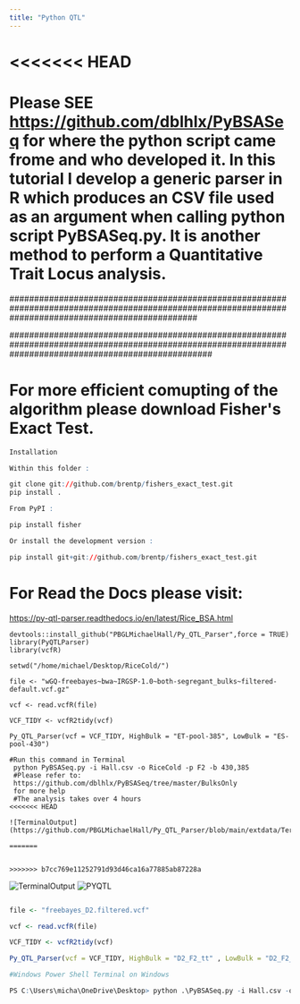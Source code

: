 ```yaml
---
title: "Python QTL"
---
```

<<<<<<< HEAD
=======

# Please SEE https://github.com/dblhlx/PyBSASeq for where the python script came frome and who developed it. In this tutorial I develop a generic parser in R which produces an CSV file used as an argument when calling python script PyBSASeq.py. It is another method to perform a Quantitative Trait Locus analysis. 
######################################################################################################################################################



#########################################################################################################################################################
# For more efficient comupting of the algorithm please download Fisher's Exact Test.

```r
Installation

Within this folder :

git clone git://github.com/brentp/fishers_exact_test.git
pip install .

From PyPI :

pip install fisher

Or install the development version :

pip install git+git://github.com/brentp/fishers_exact_test.git
```


# For Read the Docs please visit:
https://py-qtl-parser.readthedocs.io/en/latest/Rice_BSA.html


```{r QTL}
devtools::install_github("PBGLMichaelHall/Py_QTL_Parser",force = TRUE)
library(PyQTLParser)
library(vcfR)

setwd("/home/michael/Desktop/RiceCold/")

file <- "wGQ-freebayes~bwa~IRGSP-1.0~both-segregant_bulks~filtered-default.vcf.gz"

vcf <- read.vcfR(file)

VCF_TIDY <- vcfR2tidy(vcf)

Py_QTL_Parser(vcf = VCF_TIDY, HighBulk = "ET-pool-385", LowBulk = "ES-pool-430")

#Run this command in Terminal
 python PyBSASeq.py -i Hall.csv -o RiceCold -p F2 -b 430,385
 #Please refer to:
 https://github.com/dblhlx/PyBSASeq/tree/master/BulksOnly
 for more help
 #The analysis takes over 4 hours
<<<<<<< HEAD
 
![TerminalOutput](https://github.com/PBGLMichaelHall/Py_QTL_Parser/blob/main/extdata/TerminalOutput.png)
 
=======


>>>>>>> b7cc769e11252791d93d46ca16a77885ab87228a
```
![TerminalOutput](https://user-images.githubusercontent.com/93121277/156781414-34d8517f-10cc-4bf7-bc2a-f09bb1f2b678.png)
![PYQTL](https://user-images.githubusercontent.com/93121277/156782187-5c642bbb-a09a-4b62-84f0-cd44857c2c07.png)


```r

file <- "freebayes_D2.filtered.vcf"

vcf <- read.vcfR(file)

VCF_TIDY <- vcfR2tidy(vcf)

Py_QTL_Parser(vcf = VCF_TIDY, HighBulk = "D2_F2_tt" , LowBulk = "D2_F2_TT")

#Windows Power Shell Terminal on Windows

PS C:\Users\micha\OneDrive\Desktop> python .\PyBSASeq.py -i Hall.csv -o Sorghum -p F2 --smooth TRUE -c 99,5,6,1 -b 45,38 -v .01,.01 -s 5000000,10000 -m 100,3
```




